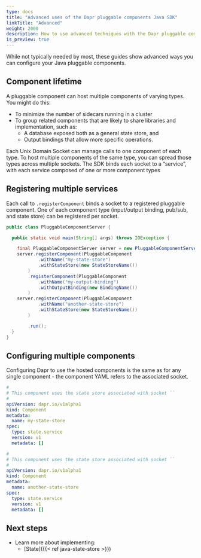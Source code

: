 ```yaml
---
type: docs
title: "Advanced uses of the Dapr pluggable components Java SDK"
linkTitle: "Advanced"
weight: 2000
description: How to use advanced techniques with the Dapr pluggable components Java SDK
is_preview: true
---
```


While not typically needed by most, these guides show advanced ways you can configure your Java pluggable components.

## Component lifetime

A pluggable component can host multiple components of varying types. You might do this:

- To minimize the number of sidecars running in a cluster  
- To group related components that are likely to share libraries and implementation, such as:  
  - A database exposed both as a general state store, and
  - Output bindings that allow more specific operations.  

Each Unix Domain Socket can manage calls to one component of each type. To host multiple components of the same type, you can spread those types across multiple sockets. The SDK binds each socket to a “service”, with each service composed of one or more component types

## Registering multiple services

Each call to `.registerComponent` binds a socket to a registered pluggable component. One of each component type (input/output binding, pub/sub, and state store) can be registered per socket.

```java
public class PluggableComponentServer {

  public static void main(String[] args) throws IOException {

    final PluggableComponentServer server = new PluggableComponentServer();
    server.registerComponent(PluggableComponent
            .withName("my-state-store")
            .withStateStore(new StateStoreName())
        )
        .registerComponent(PluggableComponent
            .withName("my-output-binding")
            .withOutputBinding(new BindingName())
        )
    server.registerComponent(PluggableComponent
            .withName("another-state-store")
            .withStateStore(new StateStoreName())
        )

        .run();
  }
}
```

## Configuring multiple components

Configuring Dapr to use the hosted components is the same as for any single component - the component YAML refers to the associated socket. 

```yaml
#
# This component uses the state store associated with socket ``
#
apiVersion: dapr.io/v1alpha1
kind: Component
metadata:
  name: my-state-store
spec:
  type: state.service
  version: v1
  metadata: []
```

```yaml
#
# This component uses the state store associated with socket ``
#
apiVersion: dapr.io/v1alpha1
kind: Component
metadata:
  name: another-state-store
spec:
  type: state.service
  version: v1
  metadata: []
```

## Next steps
- Learn more about implementing:
  - [State]({{< ref java-state-store >}})
